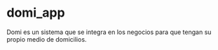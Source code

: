 # domi_app
Domi es un sistema que se integra en los negocios para que tengan su propio medio de domicilios.
